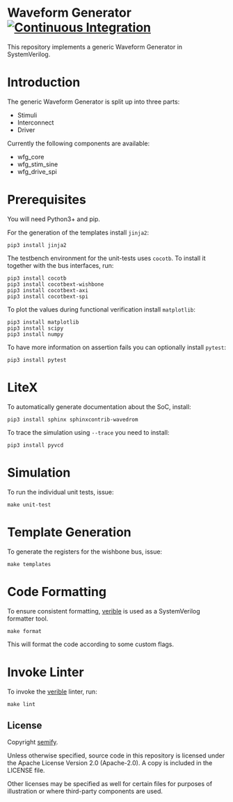 # Waveform Generator [![Continuous Integration](https://github.com/semify-eda/waveform-generator/actions/workflows/CI.yml/badge.svg)](https://github.com/semify-eda/waveform-generator/actions/workflows/CI.yml)

This repository implements a generic Waveform Generator in SystemVerilog.

# Introduction

The generic Waveform Generator is split up into three parts:

- Stimuli
- Interconnect
- Driver

Currently the following components are available:

- wfg_core
- wfg_stim_sine
- wfg_drive_spi

# Prerequisites

You will need Python3+ and pip.

For the generation of the templates install `jinja2`:

    pip3 install jinja2

The testbench environment for the unit-tests uses `cocotb`. To install it together with the bus interfaces, run:

    pip3 install cocotb
    pip3 install cocotbext-wishbone
    pip3 install cocotbext-axi
    pip3 install cocotbext-spi

To plot the values during functional verification install `matplotlib`:

	pip3 install matplotlib
	pip3 install scipy
	pip3 install numpy

To have more information on assertion fails you can optionally install `pytest`: 

	pip3 install pytest

# LiteX

To automatically generate documentation about the SoC, install:

	pip3 install sphinx sphinxcontrib-wavedrom

To trace the simulation using `--trace` you need to install:

    pip3 install pyvcd

# Simulation

To run the individual unit tests, issue:

	make unit-test

# Template Generation

To generate the registers for the wishbone bus, issue:

	make templates

# Code Formatting

To ensure consistent formatting, [verible](https://github.com/chipsalliance/verible) is used as a SystemVerilog formatter tool.

	make format

This will format the code according to some custom flags.

# Invoke Linter

To invoke the [verible](https://github.com/chipsalliance/verible) linter, run:

	make lint

## License

Copyright [semify](https://www.semify-eda.com/).

Unless otherwise specified, source code in this repository is licensed under the Apache License Version 2.0 (Apache-2.0). A copy is included in the LICENSE file.

Other licenses may be specified as well for certain files for purposes of illustration or where third-party components are used.
